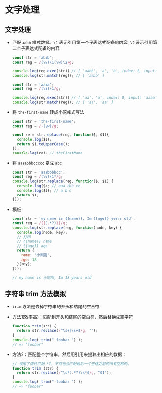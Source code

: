 # 文字处理

## 文字处理

*   匹配 `aabb` 样式数据。`\1` 表示引用第一个子表达式配备的内容, `\2` 表示引用第二个子表达式配备的内容

    ```javascript
    const str = 'abab';
    const reg = /(\w)\1(\w)\2/g;

    console.log(reg.exec(str)) // [ 'aabb', 'a', 'b', index: 0, input: 'aabbabcd' ]
    console.log(str.match(reg)); // [ 'aabb' ]
    ```

    ```javascript
    const str = 'aaaa';
    const reg = /(\a)\1/g;

    console.log(reg.exec(str)) // [ 'aa', 'a', index: 0, input: 'aaaa' ]
    console.log(str.match(reg)); // [ 'aa', 'aa' ]
    ```

*   将 `the-first-name` 转成小驼峰式写法

    ```javascript
    const str = 'the-first-name';
    const reg = /-(\w)/g;

    const re = str.replace(reg, function($, $1){
      console.log($1);
      return $1.toUpperCase();
    });
    console.log(re); // theFirstName
    ```

*   将 `aaaabbbccccc` 变成 `abc`

    ```javascript
    const str = 'aaabbbbcc';
    const reg = /(\w)\1*/g;
    console.log(str.replace(reg, function($, $1) {
      console.log($); // aaa bbb cc
      console.log($1); // a b c
      return $1;
    }));
    ```

*   模板

    ```javascript
    const str = 'my name is {{name}}, Im {{age}} years old';
    const reg = /{{(.*?)}}/g;
    console.log(str.replace(reg, function(node, key) {
      console.log(node, key);
      // 打印
      // {{name}} name
      // {{age}} age
      return {
        name: '小刚刚',
        age: 18
      }[key];
    }));

    // my name is 小刚刚, Im 18 years old
    ```

## 字符串 trim 方法模拟

*   `trim` 方法是去掉字符串的开头和结尾的空白符

*   方法1(效率高)：匹配到开头和结尾的空白符，然后替换成空字符

    ```javascript
    function trim(str) {
      return str.replace(/^\s+|\s+$/g, '');
    }
    console.log( trim(" foobar ") );
    // => "foobar"
    ```

*   方法2：匹配整个字符串，然后用引用来提取出相应的数据：

    ```javascript
    // 使用了惰性匹配 *?，不然也会匹配最后一个空格之前的所有空格的。
    function trim (str) {
      return str.replace(/^\s*(.*?)\s*$/g, "$1");
    }
    console.log( trim(" foobar ") );
    // => "foobar"
    ```
